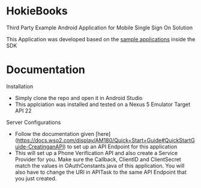 # HokieBooks

Third Party Example Android Application for Mobile Single Sign On Solution

This Application was developed based on the [sample applications](https://github.com/Brian-Kaplan/WSO2-API-Manager/tree/master/android-idp-sdk-1.1.0/samples) inside the SDK 

# Documentation

 Installation
  - Simply clone the repo and open it in Android Studio 
  - This applciation was installed and tested on a Nexus 5 Emulator Target API 22

 Server Configurations
  - Follow the documentation given [here] (https://docs.wso2.com/display/AM180/Quick+Start+Guide#QuickStartGuide-CreatinganAPI) to set up an API Endpoint for this application 
  - This will set up a Phone Verification API and also create a Service Provider for you. Make sure the Callback, ClientID and ClientSecret match the values in OAuthConstants.java of this application. You will also have to change the URI in APITask to the same API Endpoint that you just created. 
